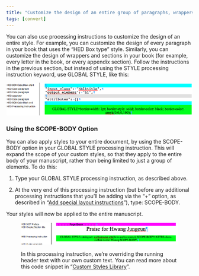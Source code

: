 ```yaml
---
title: "Customize the design of an entire group of paragraphs, wrappers, or sections"
tags: [convert]
---
```

 
<html><body><section data-type="chapter" class="hsecchapter" data-hederis-type="hsecchapter" id="global-paragraph-design" data-pi-attrs="id: global-paragraph-design; data-tags: convert;" role="doc-chapter" data-tags="convert" data-author-name=" " data-book-title=" " title="Customize the design of an entire group of paragraphs, wrappers, or sections"><p class="hblkp" data-hederis-type="hblkp" id="pHtzCv1GI">You can also use processing instructions to customize the design of an entire style. For example, you can customize the design of every paragraph in your book that uses the &#8220;HED Box type&#8221; style. Similarly, you can customize the design of wrappers and sections in your book (for example, every letter in the book, or every appendix section). Follow the instructions in the previous section, but instead of using the STYLE processing instruction keyword, use GLOBAL STYLE, like this:</p><img data-hederis-type="hblkimg" class="hblkimg" id="pnE3UFZ4X" src="/images/globalstyle.png" data-img-src="/images/globalstyle.png"/><section class="hwprsubsection" data-hederis-type="hwprsubsection" id="pYuOnK7jP" data-type="subsection" title="Using the SCOPE-BODY Option"><h1 data-hederis-type="hblktitle" class="hblktitle" id="pZf4ATuoz">Using the SCOPE-BODY Option</h1><p class="hblkp" data-hederis-type="hblkp" id="p9f9pPjNP">You can also apply styles to your entire document, by using the SCOPE-BODY option in your GLOBAL STYLE processing instruction. This will expand the scope of your custom styles, so that they apply to the entire body of your manuscript, rather than being limited to just a group of elements. To do this:</p><ol class="hwprnumlist" data-hederis-type="hwprnumlist" id="pTwB2Wdxr"><li class="hblkoli" data-hederis-type="hblkoli" id="liplP8wL5k"><p class="hblkoli" data-hederis-type="hblklip" id="phdiU8iE8">Type your GLOBAL STYLE processing instruction, as described above.</p></li><li class="hblkoli" data-hederis-type="hblkoli" id="liTWCRM2Vc"><p class="hblkoli" data-hederis-type="hblklip" id="p9MO2Oxbo">At the very end of this processing instruction (but before any additional processing instructions that you&#8217;ll be adding via the &#8220;+&#8221; option, as described in &#8220;<a href="{% link _docs/custom-design.md %}" class="hspana" data-hederis-type="hspana" id="pOjQyGQlf">Add special layout instructions</a>&#8221;), type: SCOPE-BODY.</p></li></ol><p class="hblkp" data-hederis-type="hblkp" id="pyX7qOZ8U">Your styles will now be applied to the entire manuscript.</p><figure class="hwprfig" data-hederis-type="hwprfig" id="pDV5EAuZP"><img data-hederis-type="hblkimg" class="hblkimg" id="pt1XKWVRV" src="/images/globalscopebody.png" data-img-src="/images/globalscopebody.png"/><p class="hblkcaption" data-hederis-type="hblkcaption" id="pj5X4Ye1c">In this processing instruction, we&#8217;re overriding the running header text with our own custom text. You can read more about this code snippet in &#8220;<a href="{% link _docs/custom-style-library.md %}" class="hspana" data-hederis-type="hspana" id="pIhgBrtqL">Custom Styles Library</a>&#8221;.</p></figure></section></section></body></html>
